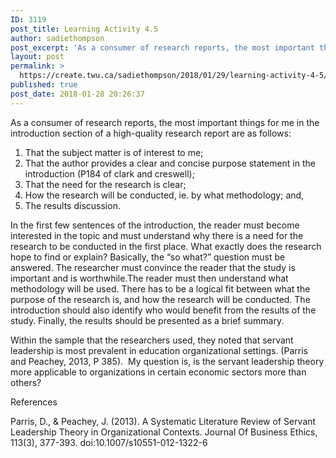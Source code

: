 ```yaml
---
ID: 3119
post_title: Learning Activity 4.5
author: sadiethompson
post_excerpt: 'As a consumer of research reports, the most important things for me in the introduction section of a high-quality research report are as follows: That the subject matter is of interest to me; That the author provides a clear and concise purpose statement in the introduction (P184 of clark and creswell); That the need for &hellip; <p><a href="https://create.twu.ca/sadiethompson/2018/01/29/learning-activity-4-5/">Continue reading<span> "Learning Activity 4.5"</span></a></p>'
layout: post
permalink: >
  https://create.twu.ca/sadiethompson/2018/01/29/learning-activity-4-5/
published: true
post_date: 2018-01-28 20:26:37
---
```

<span style="font-weight: 400">As a consumer of research reports, the most important things for me in the introduction section of a high-quality research report are as follows:</span>

<ol>
<li style="font-weight: 400"><span style="font-weight: 400">That the subject matter is of interest to me;</span></li>
<li style="font-weight: 400"><span style="font-weight: 400">That the author provides a clear and concise purpose statement in the introduction (P184 of clark and creswell);</span></li>
<li style="font-weight: 400"><span style="font-weight: 400">That the need for the research is clear;</span></li>
<li style="font-weight: 400"><span style="font-weight: 400">How the research will be conducted, ie. by what methodology; and,</span></li>
<li style="font-weight: 400"><span style="font-weight: 400">The results discussion.</span></li>
</ol>

<span style="font-weight: 400">In the first few sentences of the introduction, the reader must become interested in the topic and must understand why there is a need for the research to be conducted in the first place. What exactly does the research hope to find or explain? Basically, the “so what?” question must be answered. The researcher must convince the reader that the study is important and is worthwhile.The reader must then understand what methodology will be used. There has to be a logical fit between what the purpose of the research is, and how the research will be conducted. The introduction should also identify who would benefit from the results of the study. Finally, the results should be presented as a brief summary.   </span>

<span style="font-weight: 400">Within the sample that the researchers used, they noted that servant leadership is most prevalent in education organizational settings. (Parris and Peachey, 2013, P 385).  My question is, is the servant leadership theory more applicable to organizations in certain economic sectors more than others?</span>

<span style="font-weight: 400">References</span>

<span style="font-weight: 400">Parris, D., &amp; Peachey, J. (2013). A Systematic Literature Review of Servant Leadership Theory in Organizational Contexts. Journal Of Business Ethics, 113(3), 377-393. doi:10.1007/s10551-012-1322-6</span>